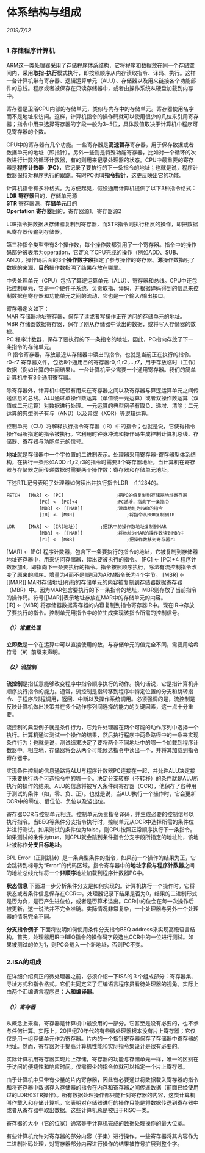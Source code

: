 # 体系结构与组成


###### 2019/7/12

### 1.存储程序计算机

ARM这一类处理器采用了存储程序体系结构，它将程序和数据放在同一个存储空间内，采用**取指-执行**模式执行，即按照顺序从内存读取指令、译码、执行。这样一台计算机带有寄存器、逻辑运算单元（ALU）、存储器以及用来链接各个功能部件的总线。程序或者被保存在只读存储器中，或者由操作系统从硬盘加载到内存中。

寄存器是卫浴CPU内部的存储单元，类似与内存中的存储单元。寄存器使用名字而不是地址来访问。这样，计算机指令的操作码就可以使用很少的几位来引用寄存器；指令中用来选择寄存器的字段一般为3~5位，具体数值取决于计算机中程序可见寄存器的个数。

CPU中的寄存器有几个功能。一些寄存器是**高速暂存**寄存器，用于保存数据或者数据单元的地址（即指针）。另外一些则是特殊功能寄存器，比如对一个循环的次数进行计数的循环计数器，有的则用来记录处理器的状态。CPU中最重要的寄存器是**程序计数器（PC）**，它记录了要执行的下一条指令的地址；也就是说，程序计数器保持对程序执行的跟踪。有时PC也叫**指令指针**，这更反映出它的功能。

计算机指令有多种格式。为方便起见，假设通用计算机提供了以下3种指令格式：  
**LDR**	**寄存器**目的，存储单元源  
**STR**	寄存器源，**存储单元**目的  
**Opertation**	**寄存器**目的，寄存器源1，寄存器源2

LDR指令把数据从存储器复制到寄存器，而STR指令则执行相反的操作，即把数据从寄存器传输到存储器。

第三种指令类型带有3个操作数，每个操作数都引用了一个寄存器。指令中的操作码部分被表示为operation，它定义了CPU完成的操作（例如ADD、SUB、AND）。操作码后面的3个**操作数字段**指定了参与操作的寄存器。**源**操作数指明了数据的来源，**目的**操作数指明了结果存放在哪里。

中央处理单元（CPU）包括了算逻运算单元（ALU）、寄存器和总线。CPU中还包括控制单元，它是一个硬件子系统，负责取指、译码，并根据译码得到的信息来控制数据在寄存器和功能单元之间的流动，它也是一个输入/输出接口。

寄存器定义如下：  
MAR	存储器地址寄存器，保存了读或者写操作正在访问的存储单元的地址。  
MBR	存储器数据寄存器，保存了刚从存储器中读出的数据，或将写入存储器的数据。  
PC	程序计数器，保存了要执行的下一条指令的地址。因此，PC指向存放了下一条指令的存储单元。  
IR	指令寄存器，存放最近从存储器中读出的指令。也就是当前正在执行的指令。  
r0-r7	寄存器文件，包括8个通用目的寄存器r0,r1,r2,...,r7，用于存放临时（工作）数据（例如计算的中间结果）。一台计算机至少需要一个通用寄存器。我们的简单计算机中有8个通用寄存器。 

除寄存器外，计算机中还带有用来在寄存器之间以及寄存器与算逻运算单元之间传送信息的总线。ALU通过单操作数运算（单值或一元运算）或者双操作数运算（双值或二元运算）对数据进行处理。一元运算的典型例子有取负、递增、清除；二元运算的典型例子有与（AND）以及异或（XOR）等逻辑运算。

控制单元（CU）将解释执行指令寄存器（IR）中的指令；也就是说，它使得指令操作码所指定的指令被执行。它利用时钟脉冲流和操作码生成控制计算机总线、存储器、寄存器与功能单元的信号。

**地址**就是存储器中一个字位置的二进制表示。处理器采用寄存器-寄存器型体系结构，在执行一条形如ADD r1,r2,r3的指令时需要3个寄存器地址。当计算机在寄存器与存储器之间传递数据时需要两个操作数：寄存器和存储单元地址。

下述RTL记号表明了处理器如何读出并执行指令LDR　r1,1234的。  
```
FETCH	[MAR] <- [PC]					;把PC的值复制到存储器地址寄存器
			[PC] <- [PC]+4				;PC递增，指向下一条指令
			[MBR] <- [[MAR]]			;读出地址为MAR的指令
			[IR] <- [MBR]					;将指令从MBR复制到IR

LDR		[MAR] <- [IR(地址)]		 ;把IR中的操作数地址复制到MAR
			[MBR] <- [[MAR]]			;将地址为MAR的操作数读到MBR中
			[r1] <- [MBR]					;把操作数移到寄存器r1
```
[MAR] <- [PC]	程序计数器，包含下一条要执行的指令的地址，它被复制到存储器地址寄存器中，用来访问存储器，读出要被执行的指令。
[PC] <- [PC]+4	程序计数器加4，即指向下一条要执行的指令。指令按照顺序执行，除法有流控制指令改变了原来的顺序。增量为4而不是1是因为ARM指令长为4个字节。
[MBR] <- [[MAR]]	MAR(存储地址)所指的存储单元的内容被复制到存储器数据寄存器（MBR）中。因为MAR包含要执行的下一条指令的地址，MBR则存放了当前指令的操作码。符号[[MAR]]表示地址存放在MAR中的存储单元的内容。  
[IR] <- [MBR]	将存储器数据寄存器的内容复制到指令寄存器IR中。现在IR中存放了要执行的指令。控制单元用指令中的位生成实现该指令所需的控制信号。 

##### （1）常量处理

**立即数**是一个在运算中可以直接使用的数，与存储单元的值完全不同，需要用哈希符号（#）前缀来声明。

##### （2）流控制

**流控制**是指任意能够改变程序中指令顺序执行的动作。换句话说，它是指计算机非顺序执行指令的能力。通常，流控制是指转移到程序中特定位置的分支和跳转指令、子程序/过程调用，返回、中断以及操作系统调用。必须强调的是，流控制是反映计算机做出决策并在多个动作序列间选择的能力的关键因素，这一点十分重要。

流控制的典型例子就是条件行为，它允许处理器在两个可能的动作序列中选择一个执行。计算机通过测试一个操作的结果，然后执行程序中两条路径中的一条来实现条件行为；也就是说，测试结果决定了要将两个不同地址中的哪一个加载到程序计数器中。相应地，存储器将会从两个可能候选指令中读出一个，并将其加载到指令寄存器中。

实现条件控制的信息通路将ALU与程序计数器PC连接在一起，并允许ALU决定接下来要执行两个可选指令中的哪一个。决定分支转移（不转移）的条件就是ALU所执行的操作的结果。ALU的信息将被写入条件码寄存器（CCR），他保存了各种用于测试的条件（如，零、负、正）。也就是说，当ALU执行一个操作时，它会更新CCR中的零位、借位位、负位以及溢出位。

寄存器CCR与控制单元相连。控制单元负责指令译码，并生成必要的控制信号以执行指令。当BEQ等条件分支指令执行时，控制单元从CCR中选择所需的条件位并进行测试。如果测试的条件位为false，则CPU按照正常顺序执行下一条指令。如果测试的条件为true，则CPU就会跳到条件指令分支字段所指定的地址处，该地址被称作**分支目标地址**。

BPL Error（正则跳转）是一条典型条件的指令，如果前一个操作的结果为正，它会跳转到标号为“Error”的代码区域。指令寄存器中的**地址字段**与**程序计数器**之间的地址总线允许将一个**非顺序**地址加载到程序计数器PC中。

**状态信息**	下面进一步分析条件分支是如何实现的。计算机执行一个操作时，它将状态或者条件信息保存在CCR中。处理器记录下结果是否为0，结果的二进制形式是否为负，是否产生进位位，或者是否算术溢出。CCR中的位会在每一次操作后被更新，这一说法并不完全准确。实际情况非常复杂，一个处理器与另外一个处理器的情况完全不同。

**分支指令例子**	下面将说明如何使用条件分支指令BEQ address来实现高级语言结构。首先，处理器用IR中BEQ指令的操作码字段选出CCR中的一位进行测试。如果被测试的位为1，则PC会载入一个新地址，否则PC不变。

### 2.ISA的组成

在详细介绍真正的微处理器之前，必须介绍一下ISA的３个组成部分：寄存器集、寻址方式和指令格式。它们共同定义了汇编语言程序员看待处理器的视角。实际上由两个汇编语言程序员：**人和编译器**。

##### （1）寄存器

从概念上来看，寄存器是计算机中最没用的一部分。它甚至是没有必要的，也不参与任何计算。实际上，20世纪70年代的有些微处理器根本没有片上寄存器；它仅仅是用一组存储单元作为寄存器。片内的一个指针寄存器保存了存储器中寄存器的地址。然而，寄存器对于提高计算机性能和实际指令集设计是很有必要的。

实际计算机用寄存器实现片上存储，寄存器的功能与存储单元一样，唯一的区别在于访问的便捷性和响应时间。仅需很少的指令位就可以指定一个片上寄存器。

由于计算机中只带有少量的片内寄存器，因此有必要通过将数据载入寄存器的指令和将寄存器中数据存入存储器的指令在内存和寄存器之间传递数据（前面已经使用过的LDR和STR操作）。所有数据处理操作都只能针对寄存器的内容，这类计算机叫作载入和存储计算机，它表明对存储器进行的操作只能是将数据传送到寄存器中或者从寄存器中取出数据。这些计算机总是被归于RISC一类。

寄存器的大小（它的位宽）通常等于计算机完成的数据处理操作的最大位宽。

有些计算机允许对寄存器的部分内容（子集）进行操作。一些寄存器将其内容作为二进制补码处理，对寄存器部分内容进行操作的结果被符号扩展到整个字。
